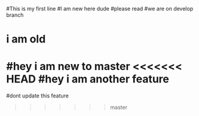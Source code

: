 #This is my first line
#I am new here dude
#please read
#we are on develop branch
# i am old
#hey i am new to master
<<<<<<< HEAD
#hey i am another feature
=======
#dont update this feature
>>>>>>> master
